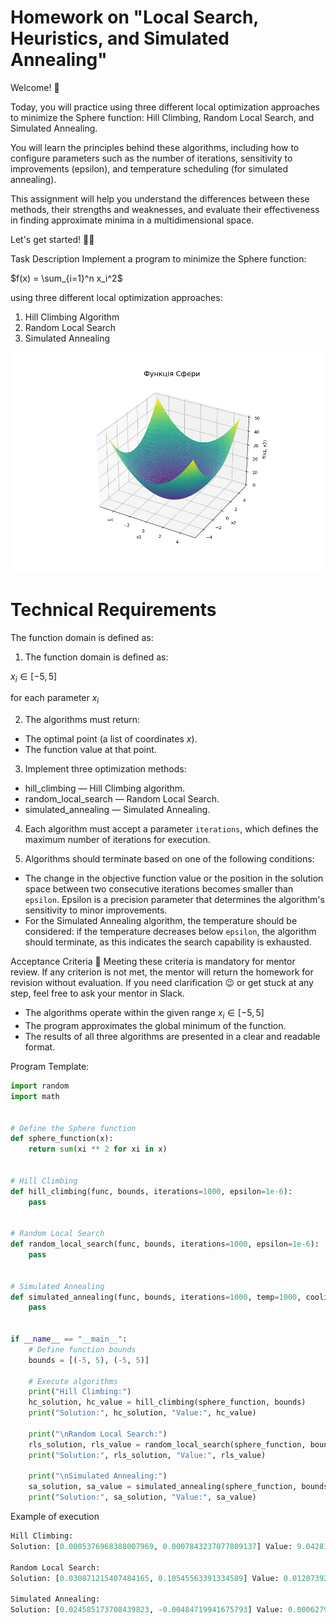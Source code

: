 # Homework on "Local Search, Heuristics, and Simulated Annealing"

Welcome! 🧠

Today, you will practice using three different local optimization approaches to minimize the Sphere function: Hill Climbing, Random Local Search, and Simulated Annealing.

You will learn the principles behind these algorithms, including how to configure parameters such as the number of iterations, sensitivity to improvements (epsilon), and temperature scheduling (for simulated annealing).

This assignment will help you understand the differences between these methods, their strengths and weaknesses, and evaluate their effectiveness in finding approximate minima in a multidimensional space.

Let's get started! 💪🏼

Task Description
Implement a program to minimize the Sphere function:

$f(x) = \sum_{i=1}^n x_i^2$

using three different local optimization approaches:

1. Hill Climbing Algorithm
2. Random Local Search
3. Simulated Annealing

![example](./assets/task.png)


# Technical Requirements
The function domain is defined as:

1. The function domain is defined as:

$x_i \in [-5, 5]$

for each parameter $x_i$

2. The algorithms must return:
  - The optimal point (a list of coordinates $x$).
  - The function value at that point.

3. Implement three optimization methods:

  - hill_climbing — Hill Climbing algorithm.
  - random_local_search — Random Local Search.
  - simulated_annealing — Simulated Annealing.

4. Each algorithm must accept a parameter `iterations`, which defines the maximum number of iterations for execution.

5. Algorithms should terminate based on one of the following conditions:

- The change in the objective function value or the position in the solution space between two consecutive iterations becomes smaller than `epsilon`. Epsilon is a precision parameter that determines the algorithm's sensitivity to minor improvements.
- For the Simulated Annealing algorithm, the temperature should be considered: if the temperature decreases below `epsilon`, the algorithm should terminate, as this indicates the search capability is exhausted.

Acceptance Criteria
📌 Meeting these criteria is mandatory for mentor review. If any criterion is not met, the mentor will return the homework for revision without evaluation. If you need clarification 😉 or get stuck at any step, feel free to ask your mentor in Slack.

- The algorithms operate within the given range $x_i \in [-5, 5]$
- The program approximates the global minimum of the function.
- The results of all three algorithms are presented in a clear and readable format.

Program Template:

```python
import random
import math


# Define the Sphere function
def sphere_function(x):
    return sum(xi ** 2 for xi in x)


# Hill Climbing
def hill_climbing(func, bounds, iterations=1000, epsilon=1e-6):
    pass


# Random Local Search
def random_local_search(func, bounds, iterations=1000, epsilon=1e-6):
    pass


# Simulated Annealing
def simulated_annealing(func, bounds, iterations=1000, temp=1000, cooling_rate=0.95, epsilon=1e-6):
    pass


if __name__ == "__main__":
    # Define function bounds
    bounds = [(-5, 5), (-5, 5)]

    # Execute algorithms
    print("Hill Climbing:")
    hc_solution, hc_value = hill_climbing(sphere_function, bounds)
    print("Solution:", hc_solution, "Value:", hc_value)

    print("\nRandom Local Search:")
    rls_solution, rls_value = random_local_search(sphere_function, bounds)
    print("Solution:", rls_solution, "Value:", rls_value)

    print("\nSimulated Annealing:")
    sa_solution, sa_value = simulated_annealing(sphere_function, bounds)
    print("Solution:", sa_solution, "Value:", sa_value)
```

Example of execution
```python
Hill Climbing:
Solution: [0.0005376968388007969, 0.0007843237077809137] Value: 9.042815690435702e-07

Random Local Search:
Solution: [0.030871215407484165, 0.10545563391334589] Value: 0.012073922664800917

Simulated Annealing:
Solution: [0.024585173708439823, -0.00484719941675793] Value: 0.0006279261084599791
```